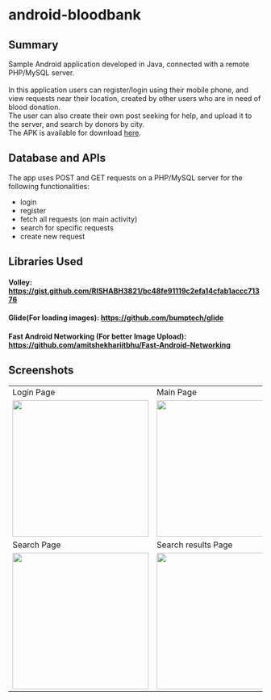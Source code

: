 # android-bloodbank

## Summary
Sample Android application developed in Java, connected with a remote PHP/MySQL server.<br><br>
In this application users can register/login using their mobile phone, and view requests near their location, created by other users who are in need of blood donation. <br>
The user can also create their own post seeking for help, and upload it to the server, and search by donors by city.  
The APK is available for download <a href="https://grizzledwizard.eu/kougianos/apk/androidBloodbank-debug.apk">here</a>.

## Database and APIs
The app uses POST and GET requests on a PHP/MySQL server for the following functionalities: <br>
* login  
* register  
* fetch all requests (on main activity)  
* search for specific requests  
* create new request

## Libraries Used
#### Volley: https://gist.github.com/RISHABH3821/bc48fe91119c2efa14cfab1accc71376
#### Glide(For loading images): https://github.com/bumptech/glide
#### Fast Android Networking (For better Image Upload): https://github.com/amitshekhariitbhu/Fast-Android-Networking

## Screenshots  

<table>
  <tr>
     <td>Login Page</td>
     <td>Main Page</td>
     <td>Register Page</td>
  </tr>
   <tr>
    <td><img src="https://i.imgur.com/Naf99ww.png" width=270></td>
    <td><img src="https://i.imgur.com/9iXtPgQ.png" width=270></td>
    <td><img src="https://i.imgur.com/LlsuHNj.png" width=270></td>
  </tr>
  <tr>
     <td>Search Page</td>
     <td>Search results Page</td>
     <td>Make request Page</td>
  </tr>
  <tr>
    <td><img src="https://i.imgur.com/gJBeD9U.png" width=270></td>
    <td><img src="https://i.imgur.com/lEUnKd4.png" width=270></td>
    <td><img src="https://i.imgur.com/Bd1vDHg.png" width=270></td>
  </tr>
</table>
